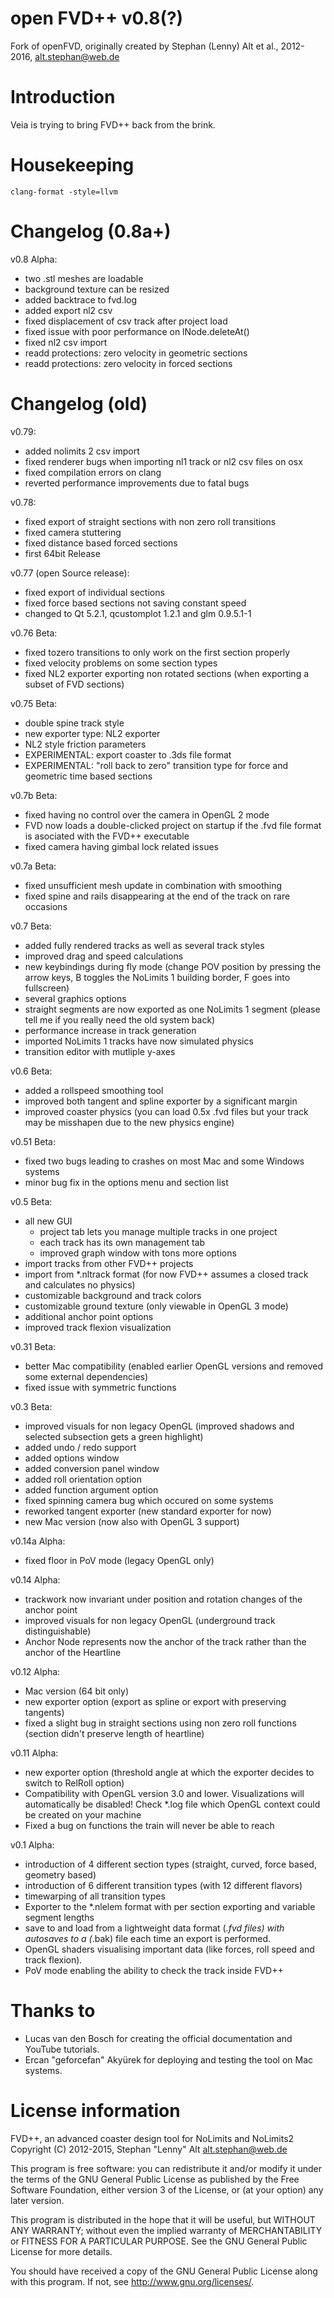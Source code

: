 # open FVD++ v0.8(?) #

Fork of openFVD, originally created by Stephan (Lenny) Alt et al., 2012-2016, alt.stephan@web.de

# Introduction #

Veia is trying to bring FVD++ back from the brink.

# Housekeeping #

`clang-format -style=llvm`

# Changelog (0.8a+) #

v0.8 Alpha:
- two .stl meshes are loadable
- background texture can be resized
- added backtrace to fvd.log
- added export nl2 csv
- fixed displacement of csv track after project load
- fixed issue with poor performance on lNode.deleteAt()
- fixed nl2 csv import
- readd protections: zero velocity in geometric sections
- readd protections: zero velocity in forced sections

# Changelog (old) #

v0.79:
- added nolimits 2 csv import
- fixed renderer bugs when importing nl1 track or nl2 csv files on osx
- fixed compilation errors on clang
- reverted performance improvements due to fatal bugs

v0.78:
- fixed export of straight sections with non zero roll transitions
- fixed camera stuttering
- fixed distance based forced sections
- first 64bit Release

v0.77 (open Source release):
- fixed export of individual sections
- fixed force based sections not saving constant speed
- changed to Qt 5.2.1, qcustomplot 1.2.1 and glm 0.9.5.1-1

v0.76 Beta:
- fixed tozero transitions to only work on the first section properly
- fixed velocity problems on some section types
- fixed NL2 exporter exporting non rotated sections (when exporting a subset of FVD sections)

v0.75 Beta:
- double spine track style
- new exporter type: NL2 exporter
- NL2 style friction parameters
- EXPERIMENTAL: export coaster to .3ds file format
- EXPERIMENTAL: "roll back to zero" transition type for force and geometric time based sections

v0.7b Beta:
- fixed having no control over the camera in OpenGL 2 mode
- FVD now loads a double-clicked project on startup if the .fvd file format is asociated with the FVD++ executable
- fixed camera having gimbal lock related issues

v0.7a Beta:
- fixed unsufficient mesh update in combination with smoothing
- fixed spine and rails disappearing at the end of the track on rare occasions

v0.7 Beta:
- added fully rendered tracks as well as several track styles
- improved drag and speed calculations
- new keybindings during fly mode (change POV position by pressing the arrow keys, B toggles the NoLimits 1 building border, F goes into fullscreen)
- several graphics options
- straight segments are now exported as one NoLimits 1 segment (please tell me if you really need the old system back)
- performance increase in track generation
- imported NoLimits 1 tracks have now simulated physics
- transition editor with mutliple y-axes

v0.6 Beta:
- added a rollspeed smoothing tool
- improved both tangent and spline exporter by a significant margin
- improved coaster physics (you can load 0.5x .fvd files but your track may be misshapen due to the new physics engine)

v0.51 Beta:
- fixed two bugs leading to crashes on most Mac and some Windows systems
- minor bug fix in the options menu and section list

v0.5 Beta:
- all new GUI
    - project tab lets you manage multiple tracks in one project
    - each track has its own management tab
    - improved graph window with tons more options
- import tracks from other FVD++ projects
- import from *.nltrack format (for now FVD++ assumes a closed track and calculates no physics)
- customizable background and track colors
- customizable ground texture (only viewable in OpenGL 3 mode)
- additional anchor point options
- improved track flexion visualization

v0.31 Beta:
- better Mac compatibility (enabled earlier OpenGL versions and removed some external dependencies)
- fixed issue with symmetric functions

v0.3 Beta:
- improved visuals for non legacy OpenGL (improved shadows and selected subsection gets a green highlight)
- added undo / redo support
- added options window
- added conversion panel window
- added roll orientation option
- added function argument option
- fixed spinning camera bug which occured on some systems
- reworked tangent exporter (new standard exporter for now)
- new Mac version (now also with OpenGL 3 support)

v0.14a Alpha:
- fixed floor in PoV mode (legacy OpenGL only)

v0.14 Alpha:
- trackwork now invariant under position and rotation changes of the anchor point
- improved visuals for non legacy OpenGL (underground track distinguishable)
- Anchor Node represents now the anchor of the track rather than the anchor of the Heartline

v0.12 Alpha:
- Mac version (64 bit only)
- new exporter option (export as spline or export with preserving tangents)
- fixed a slight bug in straight sections using non zero roll functions (section didn't preserve length of heartline)

v0.11 Alpha:
- new exporter option (threshold angle at which the exporter decides to switch to RelRoll option)
- Compatibility with OpenGL version 3.0 and lower. Visualizations will automatically be disabled! Check *.log file which OpenGL context could be created on your machine
- Fixed a bug on functions the train will never be able to reach

v0.1 Alpha:
- introduction of 4 different section types (straight, curved, force based, geometry based)
- introduction of 6 different transition types (with 12 different flavors)
- timewarping of all transition types
- Exporter to the *.nlelem format with per section exporting and variable segment lengths
- save to and load from a lightweight data format (*.fvd files) with autosaves to a (*.bak) file each time an export is performed.
- OpenGL shaders visualising important data (like forces, roll speed and track flexion).
- PoV mode enabling the ability to check the track inside FVD++

# Thanks to #

- Lucas van den Bosch for creating the official documentation and YouTube tutorials.
- Ercan "geforcefan" Akyürek for deploying and testing the tool on Mac systems.

# License information #

FVD++, an advanced coaster design tool for NoLimits and NoLimits2
Copyright (C) 2012-2015, Stephan "Lenny" Alt <alt.stephan@web.de>

This program is free software: you can redistribute it and/or modify
it under the terms of the GNU General Public License as published by
the Free Software Foundation, either version 3 of the License, or
(at your option) any later version.

This program is distributed in the hope that it will be useful,
but WITHOUT ANY WARRANTY; without even the implied warranty of
MERCHANTABILITY or FITNESS FOR A PARTICULAR PURPOSE.  See the
GNU General Public License for more details.

You should have received a copy of the GNU General Public License
along with this program. If not, see <http://www.gnu.org/licenses/>.
